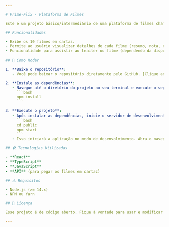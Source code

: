 ```yaml
---

# Prime-Flix - Plataforma de Filmes

Este é um projeto básico/intermediário de uma plataforma de filmes chamada **Prime-Flix**. A aplicação exibe os 10 primeiros filmes em cartaz e permite que o usuário veja detalhes sobre o filme, como resumo, nota e também assista ao próprio filme.

## Funcionalidades

- Exibe os 10 filmes em cartaz.
- Permite ao usuário visualizar detalhes de cada filme (resumo, nota, etc.).
- Funcionalidade para assistir ao trailer ou filme (dependendo da disponibilidade).

## 🚀 Como Rodar

1. **Baixe o repositório**:
   - Você pode baixar o repositório diretamente pelo GitHub. [Clique aqui para baixar](https://github.com/Otavio1661/prime-flix).

2. **Instale as dependências**:
   - Navegue até o diretório do projeto no seu terminal e execute o seguinte comando para instalar as dependências:
     ```bash
     npm install
     ```

3. **Execute o projeto**:
   - Após instalar as dependências, inicie o servidor de desenvolvimento com o comando:
     ```bash
     cd public
     npm start
     ```
   - Isso iniciará a aplicação no modo de desenvolvimento. Abra o navegador e acesse [http://localhost:3000](http://localhost:3000) para visualizar o projeto.

## 🛠 Tecnologias Utilizadas

- **React**
- **TypeScript**
- **JavaScript**
- **API** (para pegar os filmes em cartaz)

## ⚠️ Requisitos

- Node.js (>= 14.x)
- NPM ou Yarn

## 📄 Licença

Esse projeto é de código aberto. Fique à vontade para usar e modificar conforme necessário.

---
```

